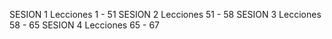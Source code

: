SESION 1
Lecciones 1 - 51
SESION 2
Lecciones 51 - 58
SESION 3
Lecciones 58 - 65
SESION 4
Lecciones 65 - 67